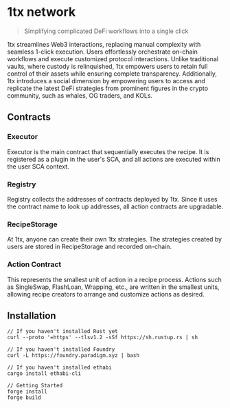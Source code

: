 # 1tx network

> Simplifying complicated DeFi workflows into a single click

1tx streamlines Web3 interactions, replacing manual complexity with seamless 1-click execution. Users effortlessly orchestrate on-chain workflows and execute customized protocol interactions. Unlike traditional vaults, where custody is relinquished, 1tx empowers users to retain full control of their assets while ensuring complete transparency. Additionally, 1tx introduces a social dimension by empowering users to access and replicate the latest DeFi strategies from prominent figures in the crypto community, such as whales, OG traders, and KOLs.

## Contracts

### Executor

Executor is the main contract that sequentially executes the recipe. It is registered as a plugin in the user's SCA, and all actions are executed within the user SCA context.

### Registry

Registry collects the addresses of contracts deployed by 1tx. Since it uses the contract name to look up addresses, all action contracts are upgradable.

### RecipeStorage

At 1tx, anyone can create their own 1tx strategies.
The strategies created by users are stored in RecipeStorage and recorded on-chain.

### Action Contract

This represents the smallest unit of action in a recipe process. Actions such as SingleSwap, FlashLoan, Wrapping, etc., are written in the smallest units, allowing recipe creators to arrange and customize actions as desired.

## Installation

```
// If you haven't installed Rust yet
curl --proto '=https' --tlsv1.2 -sSf https://sh.rustup.rs | sh

// If you haven't installed Foundry
curl -L https://foundry.paradigm.xyz | bash

// If you haven't installed ethabi
cargo install ethabi-cli

// Getting Started
forge install
forge build
```
